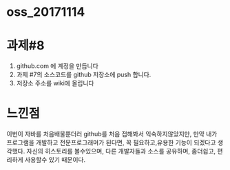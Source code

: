 # oss_20171114
# 과제#8
1. github.com 에 계정을 만듭니다
2. 과제 #7의 소스코드를 github 저장소에 push 합니다.
3. 저장소 주소를 wiki에 올립니다

# 느낀점
이번이 자바를 처음배울뿐더러 github를 처음 접해봐서 익숙하지않았지만, 만약 내가 프로그램을 개발하고 전문프로그래머가 된다면, 꼭 필요하고,유용한 기능이 되겠다고 생각했다. 자신의 히스토리를 볼수있으며, 다른 개발자들과 소스를 공유하며, 좀더쉽고, 편리하게 사용할수 있기 때문이다.

